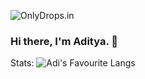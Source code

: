 ![OnlyDrops.in](https://i.imgur.com/2YnhFRf.png)

### Hi there, I'm Aditya. 👋

<!--
**adityasanehi/AdityaSanehi** is a ✨ _special_ ✨ repository because its `README.md` (this file) appears on your GitHub profile.

Here are some ideas to get you started:

- 🔭 I’m currently working on ...
- 🌱 I’m currently learning ...
- 👯 I’m looking to collaborate on ...
- 🤔 I’m looking for help with ...
- 💬 Ask me about ...
- 📫 How to reach me: ...
- 😄 Pronouns: ...
- ⚡ Fun fact: ...
-->

Stats:
![Adi's Favourite Langs](https://github-readme-stats.vercel.app/api/top-langs/?username=adityasanehi&show_icons=true&theme=tokyonight&count_private=true&layout=compact)
